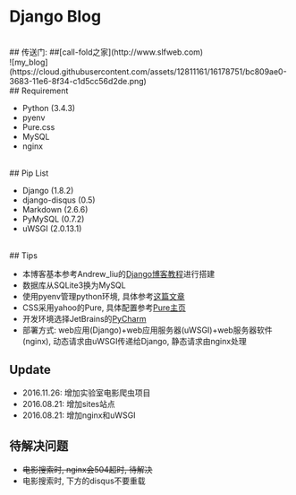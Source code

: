 # Django Blog
</br>
## 传送门:
##[call-fold之家](http://www.slfweb.com)
</br>
![my_blog](https://cloud.githubusercontent.com/assets/12811161/16178751/bc809ae0-3683-11e6-8f34-c1d5cc56d2de.png)
</br>
## Requirement

 - Python (3.4.3)
 - pyenv
 - Pure.css
 - MySQL
 - nginx
 
</br>
## Pip List

 - Django (1.8.2)
 - django-disqus (0.5)
 - Markdown (2.6.6)
 - PyMySQL (0.7.2)
 - uWSGI (2.0.13.1)
 
</br>
## Tips

 - 本博客基本参考Andrew_liu的[Django博客教程](https://www.gitbook.com/book/andrew-liu/django-blog/details)进行搭建
 - 数据库从SQLite3换为MySQL
 - 使用pyenv管理python环境, 具体参考[这篇文章](http://www.cnblogs.com/npumenglei/p/3719412.html)
 - CSS采用yahoo的Pure, 具体配置参考[Pure主页](http://purecss.io/)
 - 开发环境选择JetBrains的[PyCharm](https://www.jetbrains.com/pycharm/)
 - 部署方式: web应用(Django)+web应用服务器(uWSGI)+web服务器软件(nginx), 动态请求由uWSGI传递给Django, 静态请求由nginx处理
 
## Update
 
 + 2016.11.26: 增加实验室电影爬虫项目
 + 2016.08.21: 增加sites站点
 + 2016.08.21: 增加nginx和uWSGI
 
## 待解决问题

 + ~~电影搜索时, nginx会504超时, 待解决~~
 + 电影搜索时, 下方的disqus不要重载


